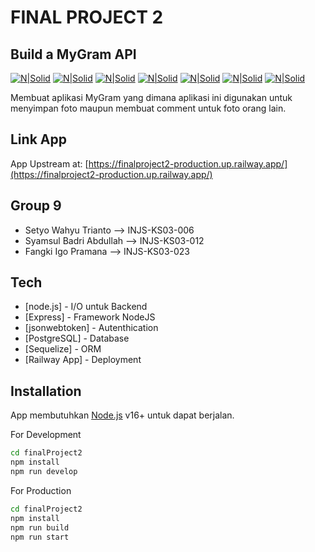 # FINAL PROJECT 2
## Build a MyGram API

[![N|Solid](https://img.shields.io/badge/Node.js-43853D?style=for-the-badge&logo=node.js&logoColor=white)](https://nodejs.org/en/) [![N|Solid](https://img.shields.io/badge/Express.js-404D59?style=for-the-badge)](https://expressjs.com/) [![N|Solid](https://img.shields.io/badge/json%20web%20tokens-323330?style=for-the-badge&logo=json-web-tokens&logoColor=pink)](https://github.com/auth0/node-jsonwebtoken#readme) [![N|Solid](https://img.shields.io/badge/PostgreSQL-316192?style=for-the-badge&logo=postgresql&logoColor=white)](https://www.postgresql.org/) [![N|Solid](https://img.shields.io/badge/sequelize-323330?style=for-the-badge&logo=sequelize&logoColor=blue)](https://sequelize.org/) [![N|Solid](https://img.shields.io/badge/GitHub-100000?style=for-the-badge&logo=github&logoColor=white)](https://github.com/) [![N|Solid](https://img.shields.io/badge/Railway-131415?style=for-the-badge&logo=railway&logoColor=white)](https://railway.app/)

Membuat aplikasi MyGram yang dimana aplikasi ini digunakan untuk menyimpan foto maupun membuat comment untuk foto orang lain.

## Link App
App Upstream at: [https://finalproject2-production.up.railway.app/](https://finalproject2-production.up.railway.app/)

## Group 9

- Setyo Wahyu Trianto --> INJS-KS03-006
- Syamsul Badri Abdullah --> INJS-KS03-012
- Fangki Igo Pramana --> INJS-KS03-023

## Tech

- [node.js] - I/O untuk Backend
- [Express] - Framework NodeJS
- [jsonwebtoken] - Autenthication
- [PostgreSQL] - Database
- [Sequelize] - ORM
- [Railway App] - Deployment

## Installation

App membutuhkan [Node.js](https://nodejs.org/) v16+ untuk dapat berjalan.

For Development

```sh
cd finalProject2
npm install
npm run develop
```

For Production

```sh
cd finalProject2
npm install
npm run build
npm run start
```
